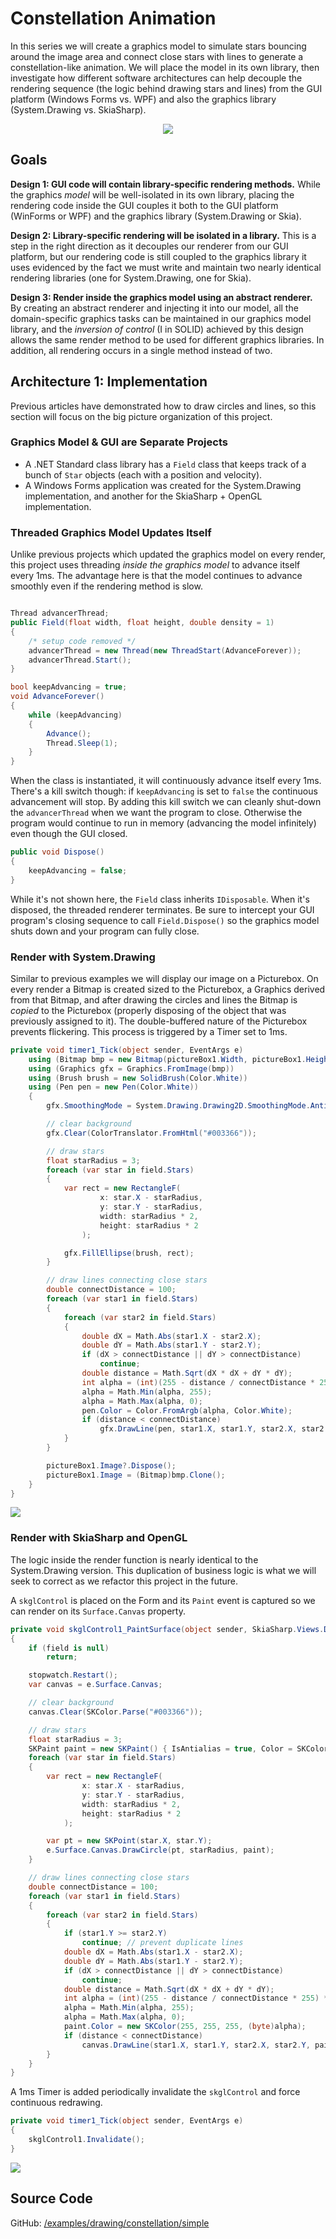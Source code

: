 # Constellation Animation

In this series we will create a graphics model to simulate stars bouncing around the image area and connect close stars with lines to generate a constellation-like animation. We will place the model in its own library, then investigate how different software architectures can help decouple the rendering sequence (the logic behind drawing stars and lines) from the GUI platform (Windows Forms vs. WPF) and also the graphics library (System.Drawing vs. SkiaSharp).

<div align="center">

![](constellation-SkiaSharp-OpenGL.gif)

</div>

## Goals

**Design 1: GUI code will contain library-specific rendering methods.** While the graphics _model_ will be well-isolated in its own library, placing the rendering code inside the GUI couples it both to the GUI platform (WinForms or WPF) and the graphics library (System.Drawing or Skia).

**Design 2: Library-specific rendering will be isolated in a library.** This is a step in the right direction as it decouples our renderer from our GUI platform, but our rendering code is still coupled to the graphics library it uses evidenced by the fact we must write and maintain two nearly identical rendering libraries (one for System.Drawing, one for Skia).

**Design 3: Render inside the graphics model using an abstract renderer.** By creating an abstract renderer and injecting it into our model, all the domain-specific graphics tasks can be maintained in our graphics model library, and the _inversion of control_ (I in SOLID) achieved by this design allows the same render method to be used for different graphics libraries. In addition, all rendering occurs in a single method instead of two.

## Architecture 1: Implementation

Previous articles have demonstrated how to draw circles and lines, so this section will focus on the big picture organization of this project.

### Graphics Model & GUI are Separate Projects

* A .NET Standard class library has a `Field` class that keeps track of a bunch of `Star` objects (each with a position and velocity).
* A Windows Forms application was created for the System.Drawing implementation, and another for the SkiaSharp + OpenGL implementation.

### Threaded Graphics Model Updates Itself

Unlike previous projects which updated the graphics model on every render, this project uses threading _inside the graphics model_ to advance itself every 1ms. The advantage here is that the model continues to advance smoothly even if the rendering method is slow.

```cs

Thread advancerThread;
public Field(float width, float height, double density = 1)
{
    /* setup code removed */
    advancerThread = new Thread(new ThreadStart(AdvanceForever));
    advancerThread.Start();
}

bool keepAdvancing = true;
void AdvanceForever()
{
    while (keepAdvancing)
    {
        Advance();
        Thread.Sleep(1);
    }
}
```

When the class is instantiated, it will continuously advance itself every 1ms. There's a kill switch though: if `keepAdvancing` is set to `false` the continuous advancement will stop. By adding this kill switch we can cleanly shut-down the `advancerThread` when we want the program to close. Otherwise the program would continue to run in memory (advancing the model infinitely) even though the GUI closed.

```cs
public void Dispose()
{
    keepAdvancing = false;
}
```

While it's not shown here, the `Field` class inherits `IDisposable`. When it's disposed, the threaded renderer terminates. Be sure to intercept your GUI program's closing sequence to call `Field.Dispose()` so the graphics model shuts down and your program can fully close.

### Render with System.Drawing

Similar to previous examples we will display our image on a Picturebox. On every render a Bitmap is created sized to the Picturebox, a Graphics derived from that Bitmap, and after drawing the circles and lines the Bitmap is _copied_ to the Picturebox (properly disposing of the object that was previously assigned to it). The double-buffered nature of the Picturebox prevents flickering. This process is triggered by a Timer set to 1ms.

```cs
private void timer1_Tick(object sender, EventArgs e)
    using (Bitmap bmp = new Bitmap(pictureBox1.Width, pictureBox1.Height, PixelFormat.Format32bppPArgb))
    using (Graphics gfx = Graphics.FromImage(bmp))
    using (Brush brush = new SolidBrush(Color.White))
    using (Pen pen = new Pen(Color.White))
    {
        gfx.SmoothingMode = System.Drawing.Drawing2D.SmoothingMode.AntiAlias;

        // clear background
        gfx.Clear(ColorTranslator.FromHtml("#003366"));

        // draw stars
        float starRadius = 3;
        foreach (var star in field.Stars)
        {
            var rect = new RectangleF(
                    x: star.X - starRadius,
                    y: star.Y - starRadius,
                    width: starRadius * 2,
                    height: starRadius * 2
                );

            gfx.FillEllipse(brush, rect);
        }

        // draw lines connecting close stars
        double connectDistance = 100;
        foreach (var star1 in field.Stars)
        {
            foreach (var star2 in field.Stars)
            {
                double dX = Math.Abs(star1.X - star2.X);
                double dY = Math.Abs(star1.Y - star2.Y);
                if (dX > connectDistance || dY > connectDistance)
                    continue;
                double distance = Math.Sqrt(dX * dX + dY * dY);
                int alpha = (int)(255 - distance / connectDistance * 255);
                alpha = Math.Min(alpha, 255);
                alpha = Math.Max(alpha, 0);
                pen.Color = Color.FromArgb(alpha, Color.White);
                if (distance < connectDistance)
                    gfx.DrawLine(pen, star1.X, star1.Y, star2.X, star2.Y);
            }
        }

        pictureBox1.Image?.Dispose();
        pictureBox1.Image = (Bitmap)bmp.Clone();
    }
}
```

<div class="center">

![](constellation-SystemDrawing.gif)

</div>

### Render with SkiaSharp and OpenGL

The logic inside the render function is nearly identical to the System.Drawing version. This duplication of business logic is what we will seek to correct as we refactor this project in the future.

A `skglControl` is placed on the Form and its `Paint` event is captured so we can render on its `Surface.Canvas` property.

```cs
private void skglControl1_PaintSurface(object sender, SkiaSharp.Views.Desktop.SKPaintGLSurfaceEventArgs e)
{
    if (field is null)
        return;

    stopwatch.Restart();
    var canvas = e.Surface.Canvas;

    // clear background
    canvas.Clear(SKColor.Parse("#003366"));

    // draw stars
    float starRadius = 3;
    SKPaint paint = new SKPaint() { IsAntialias = true, Color = SKColors.White };
    foreach (var star in field.Stars)
    {
        var rect = new RectangleF(
                x: star.X - starRadius,
                y: star.Y - starRadius,
                width: starRadius * 2,
                height: starRadius * 2
            );

        var pt = new SKPoint(star.X, star.Y);
        e.Surface.Canvas.DrawCircle(pt, starRadius, paint);
    }

    // draw lines connecting close stars
    double connectDistance = 100;
    foreach (var star1 in field.Stars)
    {
        foreach (var star2 in field.Stars)
        {
            if (star1.Y >= star2.Y)
                continue; // prevent duplicate lines
            double dX = Math.Abs(star1.X - star2.X);
            double dY = Math.Abs(star1.Y - star2.Y);
            if (dX > connectDistance || dY > connectDistance)
                continue;
            double distance = Math.Sqrt(dX * dX + dY * dY);
            int alpha = (int)(255 - distance / connectDistance * 255) * 2;
            alpha = Math.Min(alpha, 255);
            alpha = Math.Max(alpha, 0);
            paint.Color = new SKColor(255, 255, 255, (byte)alpha);
            if (distance < connectDistance)
                canvas.DrawLine(star1.X, star1.Y, star2.X, star2.Y, paint);
        }
    }
}
```

A 1ms Timer is added periodically invalidate the `skglControl` and force continuous redrawing.

```cs
private void timer1_Tick(object sender, EventArgs e)
{
    skglControl1.Invalidate();
}
```

<div class="center">

![](constellation-SkiaSharp-OpenGL.gif)

</div>

## Source Code

GitHub: [/examples/drawing/constellation/simple](https://github.com/swharden/Csharp-Data-Visualization/tree/master/examples/drawing/constellation/simple)